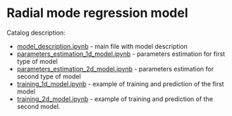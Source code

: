 # Radial mode regression model

Catalog description:

* [model_description.ipynb](./model_description.ipynb) - main file with model description
* [parameters_estimation_1d_model.ipynb](./parameters_estimation_1d_model.ipynb) - parameters estimation for first type of model
* [parameters_estimation_2d_model.ipynb](./parameters_estimation_2d_model.ipynb) - parameters estimation for second type of model
* [training_1d_model.ipynb](./training_1d_model.ipynb) - example of training and prediction of the first model
* [training_2d_model.ipynb](./training_2d_model.ipynb) - example of training and prediction of the second model.  
